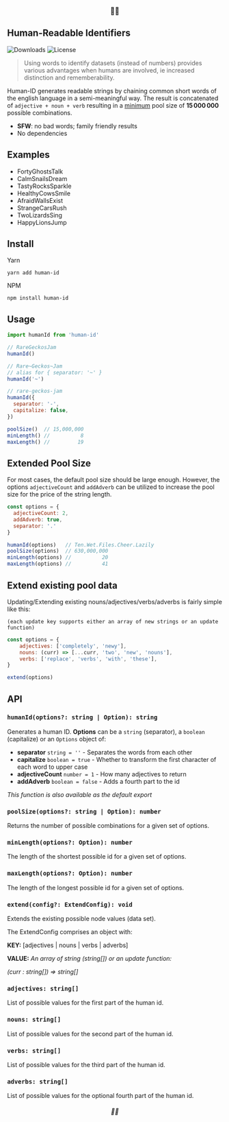 <h3 align="center">💃🆔</h3>

## Human-Readable Identifiers

![Downloads](https://img.shields.io/npm/dm/human-id)
![License](https://img.shields.io/npm/l/human-id)

> Using words to identify datasets (instead of numbers) provides various advantages when humans are involved, ie increased distinction and rememberability.

Human-ID generates readable strings by chaining common short words of the english language in a semi-meaningful way.
The result is concatenated of `adjective + noun + verb` resulting in a [minimum](#extended-pool-size) pool size of **15 000 000** possible combinations.

- **SFW**: no bad words; family friendly results
- No dependencies

## Examples

- FortyGhostsTalk
- CalmSnailsDream
- TastyRocksSparkle
- HealthyCowsSmile
- AfraidWallsExist
- StrangeCarsRush
- TwoLizardsSing
- HappyLionsJump

## Install

Yarn
```
yarn add human-id
```

NPM
```
npm install human-id
```

## Usage

```js
import humanId from 'human-id'

// RareGeckosJam
humanId()

// Rare~Geckos~Jam
// alias for { separator: '~' }
humanId('~')

// rare-geckos-jam
humanId({
  separator: '-',
  capitalize: false,
})

poolSize()  // 15,000,000
minLength() //          8
maxLength() //         19
```

## Extended Pool Size

For most cases, the default pool size should be large enough. However, the options `adjectiveCount` and `addAdverb` can be utilized to increase the pool size for the price of the string length.

```js
const options = {
  adjectiveCount: 2,
  addAdverb: true,
  separator: '.'
}

humanId(options)   // Ten.Wet.Files.Cheer.Lazily
poolSize(options)  // 630,000,000
minLength(options) //          20
maxLength(options) //          41
```

## Extend existing pool data

Updating/Extending existing nouns/adjectives/verbs/adverbs is fairly simple like this: 

`(each update key supports either an array of new strings or an update function)`

```js
const options = {
    adjectives: ['completely', 'newy'],
    nouns: (curr) => [...curr, 'two', 'new', 'nouns'],
    verbs: ['replace', 'verbs', 'with', 'these'],
}

extend(options)
```

## API

### `humanId(options?: string | Option): string`
Generates a human ID. **Options** can be a `string` (separator), a `boolean` (capitalize) or an `Options` object of:
- **separator** `string = ''` - Separates the words from each other
- **capitalize** `boolean = true` - Whether to transform the first character of each word to upper case
- **adjectiveCount** `number = 1` - How many adjectives to return
- **addAdverb** `boolean = false` - Adds a fourth part to the id

*This function is also available as the default export*

### `poolSize(options?: string | Option): number`
Returns the number of possible combinations for a given set of options.

### `minLength(options?: Option): number`
The length of the shortest possible id for a given set of options.

### `maxLength(options?: Option): number`
The length of the longest possible id for a given set of options.

### `extend(config?: ExtendConfig): void`
Extends the existing possible node values (data set). 

The ExtendConfig comprises an object with:

**KEY:** [adjectives | nouns | verbs | adverbs]

**VALUE:** 
*An array of string *(string[])* or an update function:*

*(curr : string[]) => string[]*

### `adjectives: string[]`
List of possible values for the first part of the human id.

### `nouns: string[]`
List of possible values for the second part of the human id.

### `verbs: string[]`
List of possible values for the third part of the human id.

### `adverbs: string[]`
List of possible values for the optional fourth part of the human id.

<h6 align="center">💃🆔</h6>

